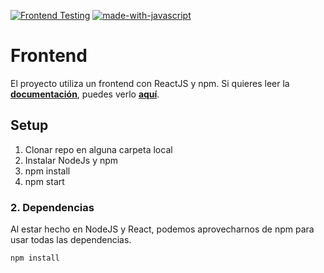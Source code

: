 [![Frontend Testing](https://github.com/El-Mendez/Admin-Frontend/actions/workflows/testing.yml/badge.svg)](https://github.com/El-Mendez/Admin-Frontend/actions/workflows/testing.yml)
[![made-with-javascript](https://img.shields.io/badge/Made%20with-JavaScript-1f425f.svg)](https://www.javascript.com)


# Frontend
El proyecto utiliza un frontend con ReactJS y npm. Si quieres leer la **[documentación](doc/README.md)**, puedes verlo 
**[aquí](doc/README.md)**.

## Setup
1. Clonar repo en alguna carpeta local
2. Instalar NodeJs y npm
3. npm install
4. npm start

### 2. Dependencias
Al estar hecho en NodeJS y React, podemos aprovecharnos de npm para usar todas las dependencias.
```bash
npm install
```
